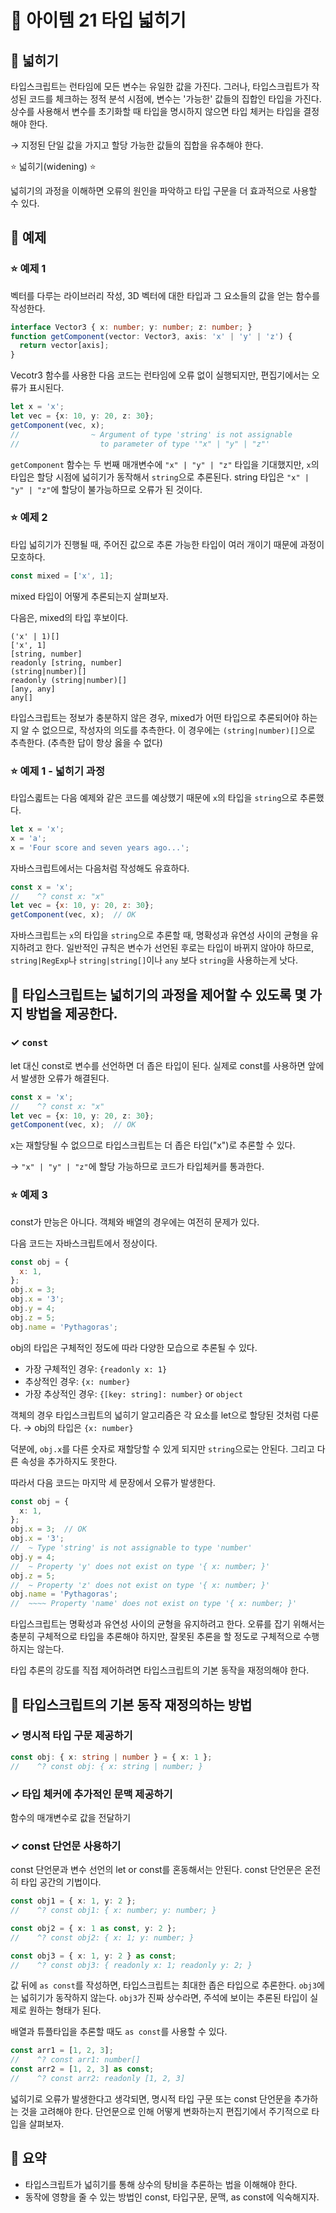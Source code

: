 # 📎 아이템 21 타입 넓히기

## 📍 넓히기

타입스크립트는 런타임에 모든 변수는 유일한 값을 가진다. 그러나, 타입스크립트가 작성된 코드를 체크하는 정적 분석 시점에, 변수는 '가능한' 값들의 집합인 타입을 가진다. 상수를 사용해서 변수를 초기화할 때 타입을 명시하지 않으면 타입 체커는 타입을 결정해야 한다.

→ 지정된 단일 값을 가지고 할당 가능한 값들의 집합을 유추해야 한다.

⭐️ 넓히기(widening) ⭐️

넓히기의 과정을 이해하면 오류의 원인을 파악하고 타입 구문을 더 효과적으로 사용할 수 있다.

## 📍 예제

### ⭐️ 예제 1

벡터를 다루는 라이브러리 작성, 3D 벡터에 대한 타입과 그 요소들의 값을 얻는 함수를 작성한다.

```typescript
interface Vector3 { x: number; y: number; z: number; }
function getComponent(vector: Vector3, axis: 'x' | 'y' | 'z') {
  return vector[axis];
}
```

Vecotr3 함수를 사용한 다음 코드는 런타임에 오류 없이 실행되지만, 편집기에서는 오류가 표시된다.

```typescript
let x = 'x';
let vec = {x: 10, y: 20, z: 30};
getComponent(vec, x);
//                ~ Argument of type 'string' is not assignable
//                  to parameter of type '"x" | "y" | "z"'
```

`getComponent` 함수는 두 번째 매개변수에 `"x" | "y" | "z"` 타입을 기대했지만, `x`의 타입은 할당 시점에 넓히기가 동작해서 `string`으로 추론된다. string 타입은 `"x" | "y" | "z"`에 할당이 불가능하므로 오류가 된 것이다.

### ⭐️ 예제 2

타입 넓히기가 진행될 때, 주어진 값으로 추론 가능한 타입이 여러 개이기 때문에 과정이 모호하다.

```typescript
const mixed = ['x', 1];
```

mixed 타입이 어떻게 추론되는지 살펴보자.

다음은, mixed의 타입 후보이다.

```
('x' | 1)[]
['x', 1]
[string, number]
readonly [string, number]
(string|number)[]
readonly (string|number)[]
[any, any]
any[]
```

타입스크립트는 정보가 충분하지 않은 경우, mixed가 어떤 타입으로 추론되어야 하는지 알 수 없으므로, 작성자의 의도를 추측한다. 이 경우에는 `(string|number)[]`으로 추측한다. (추측한 답이 항상 옳을 수 없다)

### ⭐️ 예제 1 - 넓히기 과정

타입스킓트는 다음 예제와 같은 코드를 예상했기 때문에 `x`의 타입을 `string`으로 추론했다.

```typescript
let x = 'x';
x = 'a';
x = 'Four score and seven years ago...';
```

자바스크립트에서는 다음처럼 작성해도 유효하다.

```javascript
const x = 'x';
//    ^? const x: "x"
let vec = {x: 10, y: 20, z: 30};
getComponent(vec, x);  // OK
```

자바스크립트는 `x`의 타입을 `string`으로 추론할 때, 명확성과 유연성 사이의 균형을 유지하려고 한다. 일반적인 규칙은 변수가 선언된 후로는 타입이 바뀌지 않아야 하므로, `string|RegExp`나 `string|string[]`이나 `any` 보다 `string`을 사용하는게 낫다.

## 🔗 타입스크립트는 넓히기의 과정을 제어할 수 있도록 몇 가지 방법을 제공한다.

### ✓ `const`

let 대신 const로 변수를 선언하면 더 좁은 타입이 된다. 실제로 const를 사용하면 앞에서 발생한 오류가 해결된다.

```typescript
const x = 'x';
//    ^? const x: "x"
let vec = {x: 10, y: 20, z: 30};
getComponent(vec, x);  // OK
```

x는 재할당될 수 없으므로 타입스크립트는 더 좁은 타입("x")로 추론할 수 있다.&#x20;

→ `"x" | "y" | "z"`에 할당 가능하므로 코드가 타입체커를 통과한다.

### ⭐️ 예제 3

const가 만능은 아니다. 객체와 배열의 경우에는 여전히 문제가 있다.&#x20;

다음 코드는 자바스크립트에서 정상이다.

```javascript
const obj = {
  x: 1,
};
obj.x = 3;  
obj.x = '3';
obj.y = 4;
obj.z = 5;
obj.name = 'Pythagoras';
```

obj의 타입은 구체적인 정도에 따라 다양한 모습으로 추론될 수 있다.&#x20;

* 가장 구체적인 경우: `{readonly x: 1}`
* 추상적인 경우: `{x: number}`
* 가장 추상적인 경우: `{[key: string]: number}` or `object`

객체의 경우 타입스크립트의 넓히기 알고리즘은 각 요소를 let으로 할당된 것처럼 다룬다. → obj의 타입은 `{x: number}`

덕분에, `obj.x`를 다른 숫자로 재할당할 수 있게 되지만 `string`으로는 안된다. 그리고 다른 속성을 추가하지도 못한다.

따라서 다음 코드는 마지막 세 문장에서 오류가 발생한다.

```typescript
const obj = {
  x: 1,
};
obj.x = 3;  // OK
obj.x = '3';
//  ~ Type 'string' is not assignable to type 'number'
obj.y = 4;
//  ~ Property 'y' does not exist on type '{ x: number; }'
obj.z = 5;
//  ~ Property 'z' does not exist on type '{ x: number; }'
obj.name = 'Pythagoras';
//  ~~~~ Property 'name' does not exist on type '{ x: number; }'
```

타입스크립트는 명확성과 유연성 사이의 균형을 유지하려고 한다. 오류를 잡기 위해서는 충분히 구체적으로 타입을 추론해야 하지만, 잘못된 추론을 할 정도로 구체적으로 수행하지는 않는다.

타입 추론의 강도를 직접 제어하려면 타입스크립트의 기본 동작을 재정의해야 한다.

## 📍 타입스크립트의 기본 동작 재정의하는 방법

### ✓ 명시적 타입 구문 제공하기

```typescript
const obj: { x: string | number } = { x: 1 };
//    ^? const obj: { x: string | number; }
```

### ✓ 타입 체커에 추가적인 문맥 제공하기

함수의 매개변수로 값을 전달하기

### ✓ const 단언문 사용하기

const 단언문과 변수 선언의 let or const를 혼동해서는 안된다. const 단언문은 온전히 타입 공간의 기법이다.

```typescript
const obj1 = { x: 1, y: 2 };
//    ^? const obj1: { x: number; y: number; }

const obj2 = { x: 1 as const, y: 2 };
//    ^? const obj2: { x: 1; y: number; }

const obj3 = { x: 1, y: 2 } as const;
//    ^? const obj3: { readonly x: 1; readonly y: 2; }
```

값 뒤에 `as const`를 작성하면, 타입스크립트는 최대한 좁은 타입으로 추론한다. `obj3`에는 넓히기가 동작하지 않는다. `obj3`가 진짜 상수라면, 주석에 보이는 추론된 타입이 실제로 원하는 형태가 된다.&#x20;

배열과 튜플타입을 추론할 때도 `as const`를 사용할 수 있다.

```typescript
const arr1 = [1, 2, 3];
//    ^? const arr1: number[]
const arr2 = [1, 2, 3] as const;
//    ^? const arr2: readonly [1, 2, 3]
```

넓히기로 오류가 발생한다고 생각되면, 명시적 타입 구문 또는 const 단언문을 추가하는 것을 고려해야 한다. 단언문으로 인해 어떻게 변화하는지 편집기에서 주기적으로 타입을 살펴보자.

## 📍 요약

* 타입스크립트가 넓히기를 통해 상수의 탕비을 추론하는 법을 이해해야 한다.
* 동작에 영향을 줄 수 있는 방법인 const, 타입구문, 문맥, as const에 익숙해지자.
